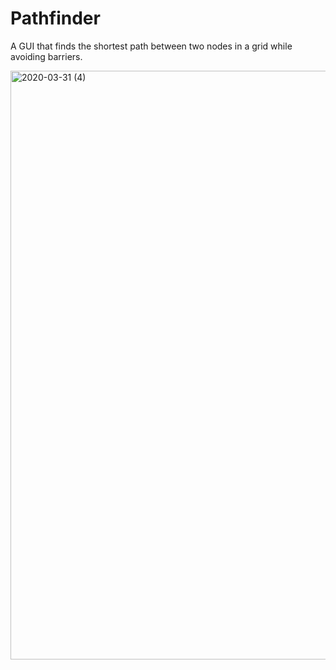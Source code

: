 # Pathfinder
A GUI that finds the shortest path between two nodes in a grid while avoiding barriers.

<img width="942" alt="2020-03-31 (4)" src="https://user-images.githubusercontent.com/40620583/78057121-3745f480-7354-11ea-9578-61615140ee74.png">

